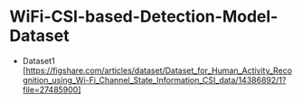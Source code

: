 # WiFi-CSI-based-Detection-Model-Dataset

- Dataset1 [https://figshare.com/articles/dataset/Dataset_for_Human_Activity_Recognition_using_Wi-Fi_Channel_State_Information_CSI_data/14386892/1?file=27485900]
